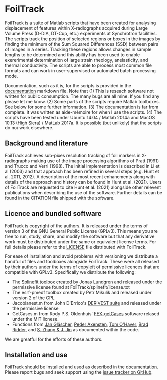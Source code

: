 # FoilTrack

FoilTrack is a suite of Matlab scripts that have been created for analysing displacement of features within
X-radiographs acquired during Large Volume Press (D-DIA, DT-Cup, etc.) experiments at Synchrotron facilities.
The scripts track the position of selected regions or boxes in the images by finding the minimum of the Sum
Squared Differences (SSD) between pairs of images in a series. Tracking these regions allows changes in sample
lengths to be determined and this ability has been used to enable exererimental determination of large strain
rheology, anelasticity, and thermal conductivity. The scripts are able to process most common file formats and
can work in user-supervised or automated batch processing mode.

Documentation, such as it is, for the scripts is provided in the [documentation](./docs/index.md)
markdown file. Note that (1) This is reseach software not written for public consumption. The many bugs are
all mine. If you find any please let me know. (2) Some parts of the scripts require Matlab toolboxes. See
below for some further information. (3) The documentation is far from complete. It was written as aide-mémoire
for when I use the scripts. (4) The scripts have been tested under Ubuntu 14.04 / Matlab 2014a and MacOS 10.13
(High Siera) / MatLab 2017a. It is possible (but unlikely) that the scripts do not work elsewhere.

## Background and literature

FoilTrack achieves sub-pixes resolution tracking of foil markers in X-radiographs making use of the image processing
algorithms of Pratt (1991) and Trucco and Verri (1998). The initial implementation is described in Li et al (2003) and
that approach has been refined in several steps (e.g. Hunt et al. 2011, 2012). A description of the most recent
enhancments along with details of the approach and history can be found in Hunt et al. (2021). Users of FoilTrack are
requested to cite Hunt et al. (2021) alongside other relevent publications when describing the use of the software. Further
details can be found in the CITATION file shipped with the software.

## Licence and bundled software

FoilTrack is copyright of the authors. It is released under the terms of version 3 of the GNU General Public 
License (GPLv3). This means you are free to run, study, share, and modify the software but that any 
derivative work must be distributed under the same or equivalent license terms. For full details 
please refer to the [LICENSE](./LICENSE) file distributed with FoilTrack.

For ease of installation and avoid problems with versioning we distribute a handful of files and toolboxes 
alongside FoilTrack. These were all released by their authors under the terms of copyleft of permissive licences that
are compatible with GPLv3. Specifically we distribute the following:
* The [Splinefit toolbox](https://uk.mathworks.com/matlabcentral/fileexchange/71225-splinefit)
created by Jonas Lundgren and released under the permissive license found at FoilTrack/splinefit/license.txt
* The esrf-pmedf toolbox created by Petr Mikulik and released under version 2 of the GPL
* Jacobianest.m from John D'Errico's [DERIVEST suite](https://uk.mathworks.com/matlabcentral/fileexchange/13490-adaptive-robust-numerical-differentiation) and released under the permissive license
* GetCases.m from Rody P.S. Oldenhuis' [FEX-getCases](https://github.com/rodyo/FEX-getCases) software relased under the MIT licnese.
* Functions from [Jan Gläscher](https://uk.mathworks.com/matlabcentral/fileexchange/6837-nan-suite), 
[Peder Axensten](https://uk.mathworks.com/matlabcentral/fileexchange/16177-chi2test),
[Tom O'Haver](https://uk.mathworks.com/matlabcentral/fileexchange/23611-peakfit-m),
[Brad Ridder](https://uk.mathworks.com/matlabcentral/fileexchange/17901-propagation-of-uncertainty), and
[S. Zhang & J. Jin](https://people.sc.fsu.edu/~jburkardt/f77_src/special_functions/special_functions.html)
as documented within the code.

We are greatful for the efforts of these authors.


## Installation and use

FoilTrack should be installed and used as described in the [documentation](./docs/index.md). Please report bugs and
seek support using the [issue tracker on GitHub](https://github.com/ExperimentalMineralPhysics/FoilTrack/issues).
